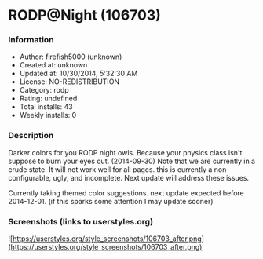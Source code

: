 # RODP@Night (106703)

### Information
- Author: firefish5000 (unknown)
- Created at: unknown
- Updated at: 10/30/2014, 5:32:30 AM
- License: NO-REDISTRIBUTION
- Category: rodp
- Rating: undefined
- Total installs: 43
- Weekly installs: 0


### Description
Darker colors for you RODP night owls.
Because your physics class isn't suppose to burn your eyes out.
(2014-09-30) Note that we are currently in a crude state. It will not work well for all pages.
this is currently a non-configurable, ugly, and incomplete. Next update will address these issues.

Currently taking themed color suggestions.
next update expected before 2014-12-01. (if this sparks some attention I may update sooner)


### Screenshots (links to userstyles.org)
![https://userstyles.org/style_screenshots/106703_after.png](https://userstyles.org/style_screenshots/106703_after.png)


